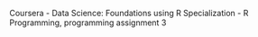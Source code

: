 Coursera - Data Science: Foundations using R Specialization - R Programming, programming assignment 3

